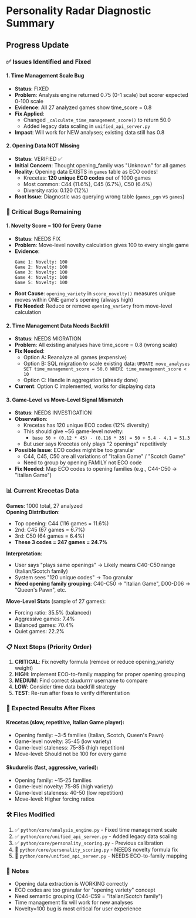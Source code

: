 # Personality Radar Diagnostic Summary

## Progress Update

### ✅ Issues Identified and Fixed

#### 1. Time Management Scale Bug
- **Status**: FIXED
- **Problem**: Analysis engine returned 0.75 (0-1 scale) but scorer expected 0-100 scale
- **Evidence**: All 27 analyzed games show time_score = 0.8
- **Fix Applied**: 
  - Changed `_calculate_time_management_score()` to return 50.0
  - Added legacy data scaling in `unified_api_server.py`
- **Impact**: Will work for NEW analyses; existing data still has 0.8

#### 2. Opening Data NOT Missing  
- **Status**: VERIFIED ✅
- **Initial Concern**: Thought opening_family was "Unknown" for all games
- **Reality**: Opening data EXISTS in `games` table as ECO codes!
  - Krecetas: **120 unique ECO codes** out of 1000 games  
  - Most common: C44 (11.6%), C45 (6.7%), C50 (6.4%)
  - Diversity ratio: 0.120 (12%)
- **Root Issue**: Diagnostic was querying wrong table (`games_pgn` vs `games`)

### 🔴 Critical Bugs Remaining

#### 1. Novelty Score = 100 for Every Game
- **Status**: NEEDS FIX
- **Problem**: Move-level novelty calculation gives 100 to every single game
- **Evidence**:
  ```
  Game 1: Novelty: 100
  Game 2: Novelty: 100
  Game 3: Novelty: 100
  Game 4: Novelty: 100
  Game 5: Novelty: 100
  ```
- **Root Cause**: `opening_variety` in `score_novelty()` measures unique moves within ONE game's opening (always high)
- **Fix Needed**: Reduce or remove `opening_variety` from move-level calculation

#### 2. Time Management Data Needs Backfill
- **Status**: NEEDS MIGRATION
- **Problem**: All existing analyses have time_score = 0.8 (wrong scale)
- **Fix Needed**: 
  - Option A: Reanalyze all games (expensive)
  - Option B: SQL migration to scale existing data: `UPDATE move_analyses SET time_management_score = 50.0 WHERE time_management_score < 10`
  - Option C: Handle in aggregation (already done)
- **Current**: Option C implemented, works for displaying data

#### 3. Game-Level vs Move-Level Signal Mismatch  
- **Status**: NEEDS INVESTIGATION
- **Observation**: 
  - Krecetas has 120 unique ECO codes (12% diversity)
  - This should give ~56 game-level novelty: 
    - `base 50 + (0.12 * 45) - (0.116 * 35) = 50 + 5.4 - 4.1 = 51.3`
  - But user says Krecetas only plays "2 openings" repetitively
- **Possible Issue**: ECO codes might be too granular
  - C44, C45, C50 are all variations of "Italian Game" / "Scotch Game"
  - Need to group by opening FAMILY not ECO code
- **Fix Needed**: Map ECO codes to opening families (e.g., C44-C50 → "Italian Game")

### 📊 Current Krecetas Data

**Games**: 1000 total, 27 analyzed  
**Opening Distribution**:
- Top opening: C44 (116 games = 11.6%)
- 2nd: C45 (67 games = 6.7%)
- 3rd: C50 (64 games = 6.4%)
- **These 3 codes = 247 games = 24.7%**

**Interpretation**: 
- User says "plays same openings" → Likely means C40-C50 range (Italian/Scotch family)
- System sees "120 unique codes" → Too granular
- **Need opening family grouping**: C40-C50 → "Italian Game", D00-D06 → "Queen's Pawn", etc.

**Move-Level Stats** (sample of 27 games):
- Forcing ratio: 35.5% (balanced)
- Aggressive games: 7.4%
- Balanced games: 70.4%
- Quiet games: 22.2%

### 📋 Next Steps (Priority Order)

1. **CRITICAL**: Fix novelty formula (remove or reduce opening_variety weight)
2. **HIGH**: Implement ECO-to-family mapping for proper opening grouping
3. **MEDIUM**: Find correct skudurrrr username to compare
4. **LOW**: Consider time data backfill strategy
5. **TEST**: Re-run after fixes to verify differentiation

### 🎯 Expected Results After Fixes

#### Krecetas (slow, repetitive, Italian Game player):
- Opening family: ~3-5 families (Italian, Scotch, Queen's Pawn)
- Game-level novelty: 35-45 (low variety)
- Game-level staleness: 75-85 (high repetition)
- Move-level: Should not be 100 for every game

#### Skudurelis (fast, aggressive, varied):
- Opening family: ~15-25 families
- Game-level novelty: 75-85 (high variety)
- Game-level staleness: 40-50 (low repetition)
- Move-level: Higher forcing ratios

### 🛠️ Files Modified

1. ✅ `python/core/analysis_engine.py` - Fixed time management scale
2. ✅ `python/core/unified_api_server.py` - Added legacy data scaling
3. ✅ `python/core/personality_scoring.py` - Previous calibration
4. 🚧 `python/core/personality_scoring.py` - NEEDS novelty formula fix
5. 🚧 `python/core/unified_api_server.py` - NEEDS ECO-to-family mapping

### 📝 Notes

- Opening data extraction is WORKING correctly
- ECO codes are too granular for "opening variety" concept
- Need semantic grouping (C44-C59 = "Italian/Scotch family")
- Time management fix will work for new analyses
- Novelty=100 bug is most critical for user experience

